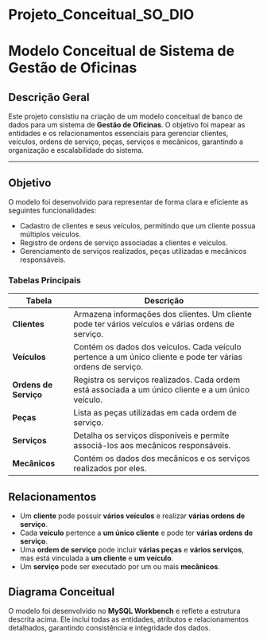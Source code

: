 # Projeto_Conceitual_SO_DIO

# Modelo Conceitual de Sistema de Gestão de Oficinas

## Descrição Geral
Este projeto consistiu na criação de um modelo conceitual de banco de dados para um sistema de **Gestão de Oficinas**. O objetivo foi mapear as entidades e os relacionamentos essenciais para gerenciar clientes, veículos, ordens de serviço, peças, serviços e mecânicos, garantindo a organização e escalabilidade do sistema.

---

## Objetivo
O modelo foi desenvolvido para representar de forma clara e eficiente as seguintes funcionalidades:

- Cadastro de clientes e seus veículos, permitindo que um cliente possua múltiplos veículos.
- Registro de ordens de serviço associadas a clientes e veículos.
- Gerenciamento de serviços realizados, peças utilizadas e mecânicos responsáveis.


### Tabelas Principais

| **Tabela**       | **Descrição**                                                                                 |
|-------------------|-----------------------------------------------------------------------------------------------|
| **Clientes**      | Armazena informações dos clientes. Um cliente pode ter vários veículos e várias ordens de serviço. |
| **Veículos**      | Contém os dados dos veículos. Cada veículo pertence a um único cliente e pode ter várias ordens de serviço. |
| **Ordens de Serviço** | Registra os serviços realizados. Cada ordem está associada a um único cliente e a um único veículo. |
| **Peças**         | Lista as peças utilizadas em cada ordem de serviço.                                          |
| **Serviços**      | Detalha os serviços disponíveis e permite associá-los aos mecânicos responsáveis.            |
| **Mecânicos**     | Contém os dados dos mecânicos e os serviços realizados por eles.                             |

## Relacionamentos
- Um **cliente** pode possuir **vários veículos** e realizar **várias ordens de serviço**.
- Cada **veículo** pertence a **um único cliente** e pode ter **várias ordens de serviço**.
- Uma **ordem de serviço** pode incluir **várias peças** e **vários serviços**, mas está vinculada a **um cliente** e **um veículo**.
- Um **serviço** pode ser executado por um ou mais **mecânicos**.

## Diagrama Conceitual
O modelo foi desenvolvido no **MySQL Workbench** e reflete a estrutura descrita acima. Ele inclui todas as entidades, atributos e relacionamentos detalhados, garantindo consistência e integridade dos dados.

